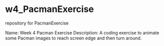 # w4_PacmanExercise
repository for PacmanExercise

Name: Week 4 Pacman Exercise
Description: A coding exercise to animate some Pacman images to reach screen edge and then turn around. 
